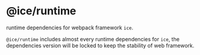 # @ice/runtime

runtime dependencies for webpack framework `ice`.

`@ice/runtime` includes almost every runtime dependencies for `ice`, the dependencies version will be locked to keep the stability of web framework.